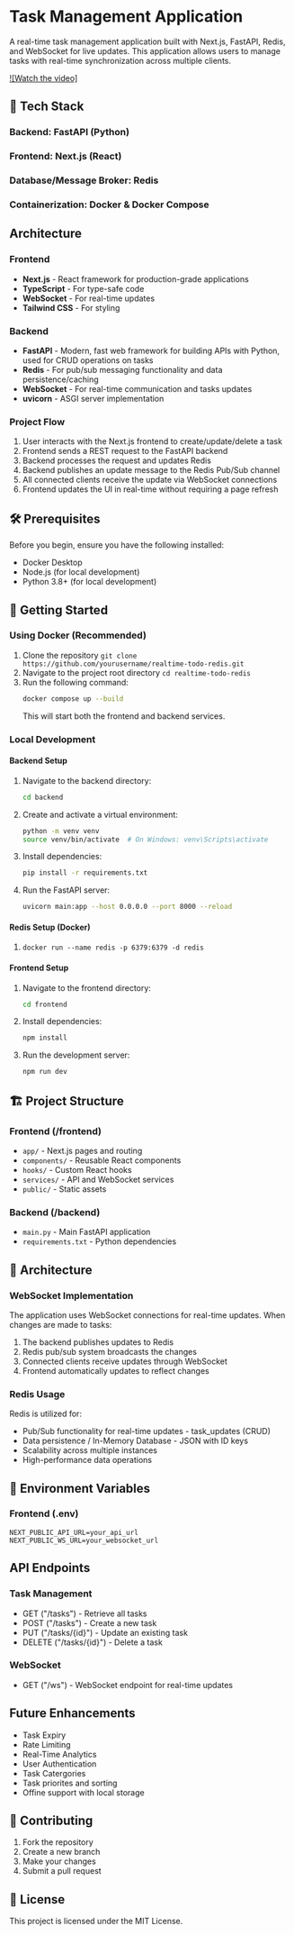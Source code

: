 # Task Management Application

A real-time task management application built with Next.js, FastAPI, Redis, and WebSocket for live updates. This application allows users to manage tasks with real-time synchronization across multiple clients.

[![Watch the video]](https://raw.githubusercontent.com/fffilps/Corp-Task-List/main/TaskToDoDemo.mp4)

## 🚀 Tech Stack

### Backend: FastAPI (Python)
### Frontend: Next.js (React)
### Database/Message Broker: Redis
### Containerization: Docker & Docker Compose

## Architecture

### Frontend
- **Next.js** - React framework for production-grade applications
- **TypeScript** - For type-safe code
- **WebSocket** - For real-time updates
- **Tailwind CSS** - For styling

### Backend
- **FastAPI** - Modern, fast web framework for building APIs with Python, used for CRUD operations on tasks
- **Redis** - For pub/sub messaging functionality and data persistence/caching
- **WebSocket** - For real-time communication and tasks updates
- **uvicorn** - ASGI server implementation

### Project Flow
1. User interacts with the Next.js frontend to create/update/delete a task
2. Frontend sends a REST request to the FastAPI backend
3. Backend processes the request and updates Redis
4. Backend publishes an update message to the Redis Pub/Sub channel
5. All connected clients receive the update via WebSocket connections
6. Frontend updates the UI in real-time without requiring a page refresh

## 🛠️ Prerequisites

Before you begin, ensure you have the following installed:
- Docker Desktop
- Node.js (for local development)
- Python 3.8+ (for local development)

## 🚀 Getting Started

### Using Docker (Recommended)

1. Clone the repository
``` git clone https://github.com/yourusername/realtime-todo-redis.git ```
2. Navigate to the project root directory
``` cd realtime-todo-redis ```
3. Run the following command:
   ```bash
   docker compose up --build
   ```
   This will start both the frontend and backend services.

### Local Development

#### Backend Setup
1. Navigate to the backend directory:
   ```bash
   cd backend
   ```
2. Create and activate a virtual environment:
   ```bash
   python -m venv venv
   source venv/bin/activate  # On Windows: venv\Scripts\activate
   ```
3. Install dependencies:
   ```bash
   pip install -r requirements.txt
   ```
4. Run the FastAPI server:
   ```bash
   uvicorn main:app --host 0.0.0.0 --port 8000 --reload
   ```

#### Redis Setup (Docker)
1. 
   ``` docker run --name redis -p 6379:6379 -d redis ```

#### Frontend Setup
1. Navigate to the frontend directory:
   ```bash
   cd frontend
   ```
2. Install dependencies:
   ```bash
   npm install
   ```
3. Run the development server:
   ```bash
   npm run dev
   ```

## 🏗️ Project Structure

### Frontend (/frontend)
- `app/` - Next.js pages and routing
- `components/` - Reusable React components
- `hooks/` - Custom React hooks
- `services/` - API and WebSocket services
- `public/` - Static assets

### Backend (/backend)
- `main.py` - Main FastAPI application
- `requirements.txt` - Python dependencies

## 🔧 Architecture

### WebSocket Implementation
The application uses WebSocket connections for real-time updates. When changes are made to tasks:
1. The backend publishes updates to Redis
2. Redis pub/sub system broadcasts the changes
3. Connected clients receive updates through WebSocket
4. Frontend automatically updates to reflect changes

### Redis Usage
Redis is utilized for:
- Pub/Sub functionality for real-time updates - task_updates (CRUD)
- Data persistence / In-Memory Database - JSON with ID keys
- Scalability across multiple instances
- High-performance data operations

## 🔐 Environment Variables

### Frontend (.env)
```
NEXT_PUBLIC_API_URL=your_api_url
NEXT_PUBLIC_WS_URL=your_websocket_url
```

## API Endpoints

### Task Management
- GET ("/tasks") - Retrieve all tasks
- POST ("/tasks") - Create a new task
- PUT ("/tasks/{id}") - Update an existing task
- DELETE ("/tasks/{id}") - Delete a task

### WebSocket
- GET ("/ws") - WebSocket endpoint for real-time updates

## Future Enhancements

- Task Expiry
- Rate Limiting
- Real-Time Analytics
- User Authentication
- Task Catergories
- Task priorites and sorting
- Offine support with local storage

## 🤝 Contributing

1. Fork the repository
2. Create a new branch
3. Make your changes
4. Submit a pull request

## 📄 License

This project is licensed under the MIT License.